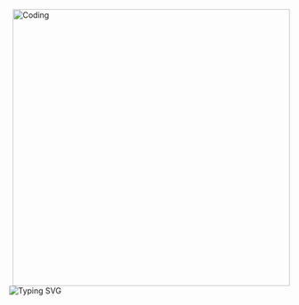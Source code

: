 <img align="right" alt="Coding" width="498" src="https://tenor.com/view/hotel-animation-flying-cars-the-future-rain-gif-16808475">

<img src="https://readme-typing-svg.herokuapp.com?font=Fira+Code&duration=2000&color=00FFFF&center=true&multiline=true&repeat=false&width=100&height=100&lines=Eat;Sleep;Code" alt="Typing SVG" />
